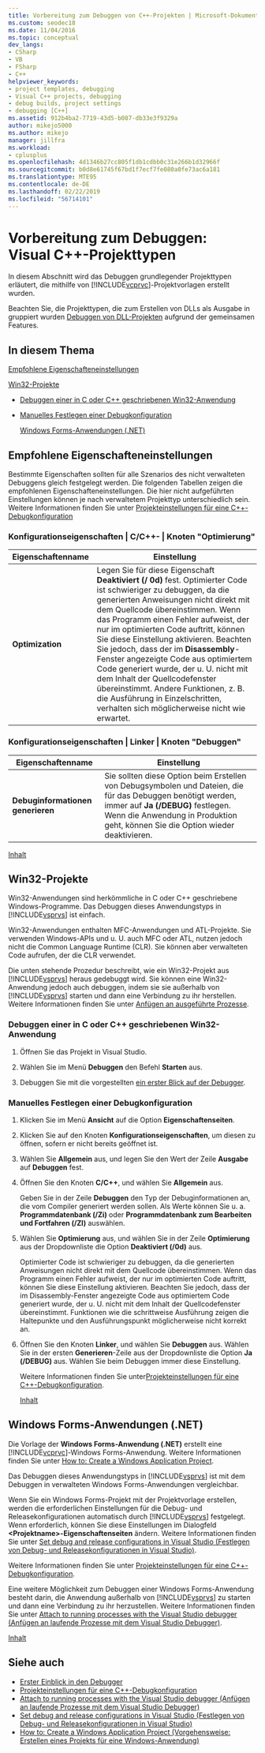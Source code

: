 ```yaml
---
title: Vorbereitung zum Debuggen von C++-Projekten | Microsoft-Dokumentation
ms.custom: seodec18
ms.date: 11/04/2016
ms.topic: conceptual
dev_langs:
- CSharp
- VB
- FSharp
- C++
helpviewer_keywords:
- project templates, debugging
- Visual C++ projects, debugging
- debug builds, project settings
- debugging [C++]
ms.assetid: 912b4ba2-7719-43d5-b087-db33e3f9329a
author: mikejo5000
ms.author: mikejo
manager: jillfra
ms.workload:
- cplusplus
ms.openlocfilehash: 4d1346b27cc805f1db1cdbb0c31e266b1d32966f
ms.sourcegitcommit: b0d8e61745f67bd1f7ecf7fe080a0fe73ac6a181
ms.translationtype: MTE95
ms.contentlocale: de-DE
ms.lasthandoff: 02/22/2019
ms.locfileid: "56714101"
---
```

# <a name="debugging-preparation-visual-c-project-types"></a>Vorbereitung zum Debuggen: Visual C++-Projekttypen
In diesem Abschnitt wird das Debuggen grundlegender Projekttypen erläutert, die mithilfe von [!INCLUDE[vcprvc](../code-quality/includes/vcprvc_md.md)]-Projektvorlagen erstellt wurden.

 Beachten Sie, die Projekttypen, die zum Erstellen von DLLs als Ausgabe in gruppiert wurden [Debuggen von DLL-Projekten](../debugger/debugging-dll-projects.md) aufgrund der gemeinsamen Features.

##  <a name="BKMK_In_this_topic"></a> In diesem Thema
 [Empfohlene Eigenschafteneinstellungen](#BKMK_Recommended_Property_Settings)

 [Win32-Projekte](#BKMK_Win32_Projects)

- [Debuggen einer in C oder C++ geschriebenen Win32-Anwendung](#BKMK_To_debug_a_C_or_C___Win32_application)

- [Manuelles Festlegen einer Debugkonfiguration](#BKMK_To_manually_set_a_Debug_configuration)

  [Windows Forms-Anwendungen (.NET)](#BKMK_Windows_Forms_Applications___NET_)

##  <a name="BKMK_Recommended_Property_Settings"></a> Empfohlene Eigenschafteneinstellungen
 Bestimmte Eigenschaften sollten für alle Szenarios des nicht verwalteten Debuggens gleich festgelegt werden. Die folgenden Tabellen zeigen die empfohlenen Eigenschafteneinstellungen. Die hier nicht aufgeführten Einstellungen können je nach verwaltetem Projekttyp unterschiedlich sein. Weitere Informationen finden Sie unter [Projekteinstellungen für eine C++-Debugkonfiguration](../debugger/project-settings-for-a-cpp-debug-configuration.md)

### <a name="configuration-properties-124-cc-124-optimization-node"></a>Konfigurationseigenschaften &#124; C/C++- &#124; Knoten "Optimierung"

|Eigenschaftenname|Einstellung|
|-------------------|-------------|
|**Optimization**|Legen Sie für diese Eigenschaft **Deaktiviert (/ 0d)** fest. Optimierter Code ist schwieriger zu debuggen, da die generierten Anweisungen nicht direkt mit dem Quellcode übereinstimmen. Wenn das Programm einen Fehler aufweist, der nur im optimierten Code auftritt, können Sie diese Einstellung aktivieren. Beachten Sie jedoch, dass der im **Disassembly**-Fenster angezeigte Code aus optimiertem Code generiert wurde, der u. U. nicht mit dem Inhalt der Quellcodefenster übereinstimmt. Andere Funktionen, z. B. die Ausführung in Einzelschritten, verhalten sich möglicherweise nicht wie erwartet.|

### <a name="configuration-properties-124-linker-124-debugging-node"></a>Konfigurationseigenschaften &#124; Linker &#124; Knoten "Debuggen"

|Eigenschaftenname|Einstellung|
|-------------------|-------------|
|**Debuginformationen generieren**|Sie sollten diese Option beim Erstellen von Debugsymbolen und Dateien, die für das Debuggen benötigt werden, immer auf **Ja (/DEBUG)** festlegen. Wenn die Anwendung in Produktion geht, können Sie die Option wieder deaktivieren.|

 [Inhalt](../debugger/debugging-preparation-visual-cpp-project-types.md#BKMK_In_this_topic)

##  <a name="BKMK_Win32_Projects"></a> Win32-Projekte
 Win32-Anwendungen sind herkömmliche in C oder C++ geschriebene Windows-Programme. Das Debuggen dieses Anwendungstyps in [!INCLUDE[vsprvs](../code-quality/includes/vsprvs_md.md)] ist einfach.

 Win32-Anwendungen enthalten MFC-Anwendungen und ATL-Projekte. Sie verwenden Windows-APIs und u. U. auch MFC oder ATL, nutzen jedoch nicht die Common Language Runtime (CLR). Sie können aber verwalteten Code aufrufen, der die CLR verwendet.

 Die unten stehende Prozedur beschreibt, wie ein Win32-Projekt aus [!INCLUDE[vsprvs](../code-quality/includes/vsprvs_md.md)] heraus gedebuggt wird. Sie können eine Win32-Anwendung jedoch auch debuggen, indem sie sie außerhalb von [!INCLUDE[vsprvs](../code-quality/includes/vsprvs_md.md)] starten und dann eine Verbindung zu ihr herstellen. Weitere Informationen finden Sie unter [Anfügen an ausgeführte Prozesse](../debugger/attach-to-running-processes-with-the-visual-studio-debugger.md).

###  <a name="BKMK_To_debug_a_C_or_C___Win32_application"></a> Debuggen einer in C oder C++ geschriebenen Win32-Anwendung

1.  Öffnen Sie das Projekt in Visual Studio.

2.  Wählen Sie im Menü **Debuggen** den Befehl **Starten** aus.

3.  Debuggen Sie mit die vorgestellten [ein erster Blick auf der Debugger](../debugger/debugger-feature-tour.md).

###  <a name="BKMK_To_manually_set_a_Debug_configuration"></a> Manuelles Festlegen einer Debugkonfiguration

1. Klicken Sie im Menü **Ansicht** auf die Option **Eigenschaftenseiten**.

2. Klicken Sie auf den Knoten **Konfigurationseigenschaften**, um diesen zu öffnen, sofern er nicht bereits geöffnet ist.

3. Wählen Sie **Allgemein** aus, und legen Sie den Wert der Zeile **Ausgabe** auf **Debuggen** fest.

4. Öffnen Sie den Knoten **C/C++**, und wählen Sie **Allgemein** aus.

    Geben Sie in der Zeile **Debuggen** den Typ der Debuginformationen an, die vom Compiler generiert werden sollen. Als Werte können Sie u. a. **Programmdatenbank (/Zi)** oder **Programmdatenbank zum Bearbeiten und Fortfahren (/ZI)** auswählen.

5. Wählen Sie **Optimierung** aus, und wählen Sie in der Zeile **Optimierung** aus der Dropdownliste die Option **Deaktiviert (/0d)** aus.

    Optimierter Code ist schwieriger zu debuggen, da die generierten Anweisungen nicht direkt mit dem Quellcode übereinstimmen. Wenn das Programm einen Fehler aufweist, der nur im optimierten Code auftritt, können Sie diese Einstellung aktivieren. Beachten Sie jedoch, dass der im Disassembly-Fenster angezeigte Code aus optimiertem Code generiert wurde, der u. U. nicht mit dem Inhalt der Quellcodefenster übereinstimmt. Funktionen wie die schrittweise Ausführung zeigen die Haltepunkte und den Ausführungspunkt möglicherweise nicht korrekt an.

6. Öffnen Sie den Knoten **Linker**, und wählen Sie **Debuggen** aus. Wählen Sie in der ersten **Generieren**-Zeile aus der Dropdownliste die Option **Ja (/DEBUG)** aus. Wählen Sie beim Debuggen immer diese Einstellung.

   Weitere Informationen finden Sie unter[Projekteinstellungen für eine C++-Debugkonfiguration](../debugger/project-settings-for-a-cpp-debug-configuration.md).

   [Inhalt](../debugger/debugging-preparation-visual-cpp-project-types.md#BKMK_In_this_topic)

##  <a name="BKMK_Windows_Forms_Applications___NET_"></a> Windows Forms-Anwendungen (.NET)
 Die Vorlage der **Windows Forms-Anwendung (.NET)** erstellt eine [!INCLUDE[vcprvc](../code-quality/includes/vcprvc_md.md)]-Windows Forms-Anwendung. Weitere Informationen finden Sie unter [How to: Create a Windows Application Project](https://docs.microsoft.com/previous-versions/visualstudio/visual-studio-2010/42wc9kk5(v=vs.100)).

 Das Debuggen dieses Anwendungstyps in [!INCLUDE[vsprvs](../code-quality/includes/vsprvs_md.md)] ist mit dem Debuggen in verwalteten Windows Forms-Anwendungen vergleichbar.

 Wenn Sie ein Windows Forms-Projekt mit der Projektvorlage erstellen, werden die erforderlichen Einstellungen für die Debug- und Releasekonfigurationen automatisch durch [!INCLUDE[vsprvs](../code-quality/includes/vsprvs_md.md)] festgelegt. Wenn erforderlich, können Sie diese Einstellungen im Dialogfeld **\<Projektname>-Eigenschaftenseiten** ändern. Weitere Informationen finden Sie unter [Set debug and release configurations in Visual Studio (Festlegen von Debug- und Releasekonfigurationen in Visual Studio)](../debugger/how-to-set-debug-and-release-configurations.md).

 Weitere Informationen finden Sie unter [Projekteinstellungen für eine C++-Debugkonfiguration](../debugger/project-settings-for-a-cpp-debug-configuration.md).

 Eine weitere Möglichkeit zum Debuggen einer Windows Forms-Anwendung besteht darin, die Anwendung außerhalb von [!INCLUDE[vsprvs](../code-quality/includes/vsprvs_md.md)] zu starten und dann eine Verbindung zu ihr herzustellen. Weitere Informationen finden Sie unter [Attach to running processes with the Visual Studio debugger (Anfügen an laufende Prozesse mit dem Visual Studio Debugger)](../debugger/attach-to-running-processes-with-the-visual-studio-debugger.md).

 [Inhalt](../debugger/debugging-preparation-visual-cpp-project-types.md#BKMK_In_this_topic)

## <a name="see-also"></a>Siehe auch
- [Erster Einblick in den Debugger](../debugger/debugger-feature-tour.md)
- [Projekteinstellungen für eine C++-Debugkonfiguration](../debugger/project-settings-for-a-cpp-debug-configuration.md)
- [Attach to running processes with the Visual Studio debugger (Anfügen an laufende Prozesse mit dem Visual Studio Debugger)](../debugger/attach-to-running-processes-with-the-visual-studio-debugger.md)
- [Set debug and release configurations in Visual Studio (Festlegen von Debug- und Releasekonfigurationen in Visual Studio)](../debugger/how-to-set-debug-and-release-configurations.md)
- [How to: Create a Windows Application Project (Vorgehensweise: Erstellen eines Projekts für eine Windows-Anwendung)](https://docs.microsoft.com/previous-versions/visualstudio/visual-studio-2010/42wc9kk5(v=vs.100))